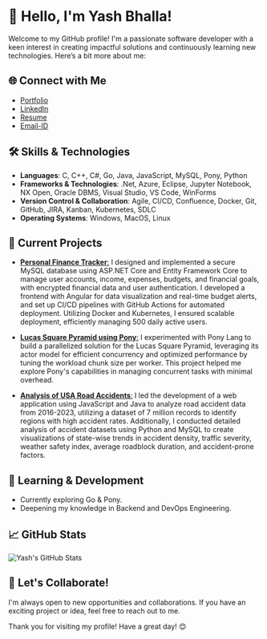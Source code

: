 # 👋 Hello, I'm Yash Bhalla! 

Welcome to my GitHub profile! I'm a passionate software developer with a keen interest in creating impactful solutions and continuously learning new technologies. Here’s a bit more about me:

## 🌐 Connect with Me

- [Portfolio](https://sites.google.com/view/yashbhalla/home)
- [LinkedIn](https://www.linkedin.com/in/yashbhalla99)
- [Resume](https://drive.google.com/file/d/1pTBJUCCpKeaiVcDKR_7qBnfO_qmCfW7B/view?usp=sharing)
- [Email-ID](mailto:yash.bhalla@ufl.edu)

## 🛠️ Skills & Technologies

- **Languages**: C, C++, C#, Go, Java, JavaScript, MySQL, Pony, Python
- **Frameworks & Technologies**: .Net, Azure, Eclipse, Jupyter Notebook, NX Open, Oracle DBMS, Visual Studio, VS Code, WinForms
- **Version Control & Collaboration**: Agile, CI/CD, Confluence, Docker, Git, GitHub, JIRA, Kanban, Kubernetes, SDLC 
- **Operating Systems**: Windows, MacOS, Linux

## 🔭 Current Projects

- [**Personal Finance Tracker**:](https://github.com/yashbhalla/PersonalBudgetingApp) I designed and implemented a secure MySQL database using ASP.NET Core and Entity Framework Core to manage user accounts, income, expenses, budgets, and financial goals, with encrypted financial data and user authentication. I developed a frontend with Angular for data visualization and real-time budget alerts, and set up CI/CD pipelines with GitHub Actions for automated deployment. Utilizing Docker and Kubernetes, I ensured scalable deployment, efficiently managing 500 daily active users.

- [**Lucas Square Pyramid using Pony**:](https://github.com/yashbhalla/LucasSquarePyramid) I experimented with Pony Lang to build a parallelized solution for the Lucas Square Pyramid, leveraging its actor model for efficient concurrency and optimized performance by tuning the workload chunk size per worker.  This project helped me explore Pony's capabilities in managing concurrent tasks with minimal overhead.
  
- [**Analysis of USA Road Accidents**:](https://github.com/yashbhalla/Analysis-of-USA-Road-Accidents) I led the development of a web application using JavaScript and Java to analyze road accident data from 2016-2023, utilizing a dataset of 7 million records to identify regions with high accident rates. Additionally, I conducted detailed analysis of accident datasets using Python and MySQL to create visualizations of state-wise trends in accident density, traffic severity, weather safety index, average roadblock duration, and accident-prone factors.

## 🌱 Learning & Development

- Currently exploring Go & Pony.
- Deepening my knowledge in Backend and DevOps Engineering.

## 📈 GitHub Stats

![Yash's GitHub Stats](https://github-readme-stats.vercel.app/api?username=yashbhalla&show_icons=true&theme=radical)

## 🤝 Let's Collaborate!

I'm always open to new opportunities and collaborations. If you have an exciting project or idea, feel free to reach out to me.

Thank you for visiting my profile! Have a great day! 😊
